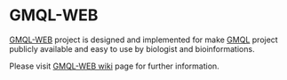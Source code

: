 # GMQL-WEB

[GMQL-WEB] project is designed and implemented for make [GMQL] project publicly available and easy to use by biologist and bioinformations.

Please visit [GMQL-WEB wiki] page for further information.



[GMQL-WEB]: https://github.com/DEIB-GECO/GMQL-WEB
[GMQL]: https://github.com/DEIB-GECO/GMQL
[GMQL-WEB wiki]: https://github.com/DEIB-GECO/GMQL-WEB/wiki

